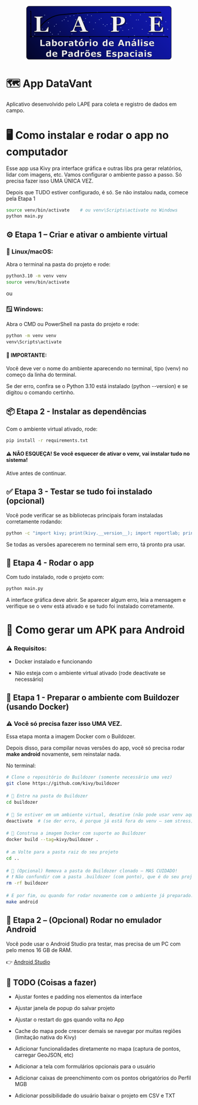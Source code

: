 <p align="center">
  <img src="app/assets/icon/logo.png" width="400">
</p>


# 🗺️ App DataVant
Aplicativo desenvolvido pelo LAPE para coleta e registro de dados em campo.



# 🖥️ Como instalar e rodar o app no computador
Esse app usa Kivy pra interface gráfica e outras libs pra gerar relatórios, lidar com imagens, etc.
Vamos configurar o ambiente passo a passo. Só precisa fazer isso UMA ÚNICA VEZ.

Depois que TUDO estiver configurado, é só. Se não instalou nada, comece pela Etapa 1

```bash 
source venv/bin/activate    # ou venv\Scripts\activate no Windows
python main.py
```


## ⚙️ Etapa 1 – Criar e ativar o ambiente virtual

### 🐧 Linux/macOS:
Abra o terminal na pasta do projeto e rode:

```bash
python3.10 -m venv venv
source venv/bin/activate
```

ou

### 🪟 Windows:
Abra o CMD ou PowerShell na pasta do projeto e rode:
```cmd
python -m venv venv
venv\Scripts\activate
```

#### 🔴 IMPORTANTE:

Você deve ver o nome do ambiente aparecendo no terminal, tipo (venv) no começo da linha do terminal.

Se der erro, confira se o Python 3.10 está instalado (python --version) e se digitou o comando certinho.

## 📦 Etapa 2 - Instalar as dependências
Com o ambiente virtual ativado, rode:
```bash
pip install -r requirements.txt
```
#### ⚠️ NÃO ESQUEÇA! Se você esquecer de ativar o venv, vai instalar tudo no sistema!
Ative antes de continuar.

## ✅ Etapa 3 - Testar se tudo foi instalado (opcional)
Você pode verificar se as bibliotecas principais foram instaladas corretamente rodando:

```bash
python -c "import kivy; print(kivy.__version__); import reportlab; print(reportlab.__version__); import PIL; print(PIL.__version__); import numpy; print(numpy.__version__)"
```
Se todas as versões aparecerem no terminal sem erro, tá pronto pra usar.

## 🚀 Etapa 4 - Rodar o app
Com tudo instalado, rode o projeto com:
```bash
python main.py
```
A interface gráfica deve abrir. Se aparecer algum erro, leia a mensagem e verifique se o venv está ativado e se tudo foi instalado corretamente.

# 📱 Como gerar um APK para Android
### ⚠️ Requisitos:
* Docker instalado e funcionando

* Não esteja com o ambiente virtual ativado (rode deactivate se necessário)

## 🧱 Etapa 1 - Preparar o ambiente com Buildozer (usando Docker)
### ⚠️ Você só precisa fazer isso UMA VEZ.
Essa etapa monta a imagem Docker com o Buildozer.

Depois disso, para compilar novas versões do app, você só precisa rodar **make android** novamente, sem reinstalar nada.

No terminal:
```bash
# Clone o repositório do Buildozer (somente necessário uma vez)
git clone https://github.com/kivy/buildozer

# 📂 Entre na pasta do Buildozer
cd buildozer

# 🔌 Se estiver em um ambiente virtual, desative (não pode usar venv aqui)
deactivate  # (se der erro, é porque já está fora do venv — sem stress)

# 🐳 Construa a imagem Docker com suporte ao Buildozer
docker build --tag=kivy/buildozer .

# 🔙 Volte para a pasta raiz do seu projeto
cd ..

# 🧹 (Opcional) Remova a pasta do Buildozer clonado — MAS CUIDADO!
# ❗ Não confundir com a pasta .buildozer (com ponto), que é do seu projeto!
rm -rf buildozer

# E por fim, ou quando for rodar novamente com o ambiente já preparado:
make android
```

## 📲 Etapa 2 – (Opcional) Rodar no emulador Android

Você pode usar o Android Studio pra testar, mas precisa de um PC com pelo menos 16 GB de RAM.

👉 [Android Studio](https://developer.android.com/studio?gad_source=1&gad_campaignid=21831783777&gbraid=0AAAAAC-IOZn6a0V8veFqa8xJSOLNQjINA&gclid=CjwKCAjw87XBBhBIEiwAxP3_A5514tYitWhbrZLE7lnqBHU4DgXAq5Vv8iWSmZlpg_kTswplxrcTHRoCasIQAvD_BwE&gclsrc=aw.ds&hl=pt-br)


## 📌 TODO (Coisas a fazer)
* Ajustar fontes e padding nos elementos da interface

* Ajustar janela de popup do salvar projeto

* Ajustar o restart do gps quando volta no App

* Cache do mapa pode crescer demais se navegar por muitas regiões (limitação nativa do Kivy)

* Adicionar funcionalidades diretamente no mapa (captura de pontos, carregar GeoJSON, etc)

* Adicionar a tela com formulários opcionais para o usuário

* Adicionar caixas de preenchimento com os pontos obrigatórios do Perfil MGB

* Adicionar possibilidade do usuário baixar o projeto em CSV e TXT
